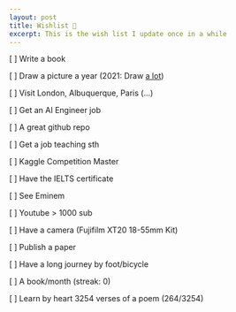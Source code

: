 ```yaml
---
layout: post
title: Wishlist 🌠
excerpt: This is the wish list I update once in a while
---
```


[ ]  Write a book

[ ]  Draw a picture a year (2021: Draw [a lot]('Updating'))

[ ]  Visit London, Albuquerque, Paris (...)

[ ]  Get an AI Engineer job

[ ]  A great github repo

[ ]  Get a job teaching sth

[ ]  Kaggle Competition Master

[ ]  Have the IELTS certificate

[ ]  See Eminem

[ ]  Youtube > 1000 sub

[ ]  Have a camera (Fujifilm XT20 18-55mm Kit)

[ ]  Publish a paper

[ ]  Have a long journey by foot/bicycle

[ ] A book/month (streak: 0)

[ ] Learn by heart 3254 verses of a poem (264/3254)